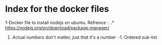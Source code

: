 # Index for the docker files

1-Docker file to install nodejs on ubuntu.
      Refrence :
          ..* https://nodejs.org/en/download/package-manager/


1. Actual numbers don't matter, just that it's a number
⋅⋅1. Ordered sub-list

